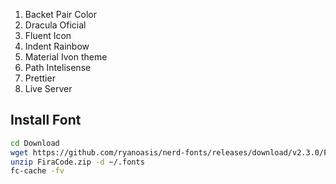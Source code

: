 1. Backet Pair Color 
2. Dracula Oficial 
3. Fluent Icon
4. Indent Rainbow
5. Material Ivon theme 
6. Path Intelisense
7. Prettier
8. Live Server


## Install Font 
``` bash
cd Download
wget https://github.com/ryanoasis/nerd-fonts/releases/download/v2.3.0/FiraCode.zip
unzip FiraCode.zip -d ~/.fonts
fc-cache -fv
```
